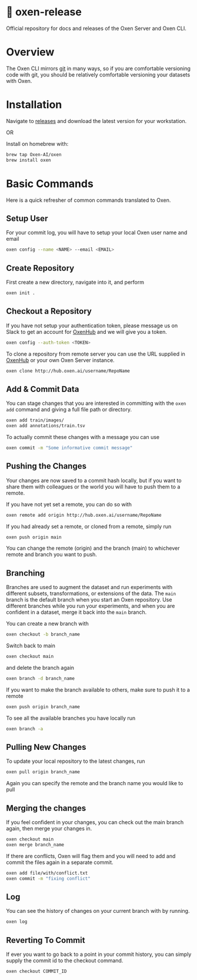 # 🐂 oxen-release
Official repository for docs and releases of the Oxen Server and Oxen CLI.

# Overview

The Oxen CLI mirrors [git](https://git-scm.com/) in many ways, so if you are comfortable versioning code with git, you should be relatively comfortable versioning your datasets with Oxen.

# Installation

Navigate to [releases](https://github.com/Oxen-AI/oxen-release/releases) and download the latest version for your workstation.

OR

Install on homebrew with:

```bash
brew tap Oxen-AI/oxen
brew install oxen
```

# Basic Commands

Here is a quick refresher of common commands translated to Oxen.

## Setup User

For your commit log, you will have to setup your local Oxen user name and email

```bash
oxen config --name <NAME> --email <EMAIL>
```

## Create Repository

First create a new directory, navigate into it, and perform

```bash
oxen init .
```

## Checkout a Repository

If you have not setup your authentication token, please message us on Slack to get an account for [OxenHub](http://hub.oxen.ai) and we will give you a token.

```bash
oxen config --auth-token <TOKEN>
```

To clone a repository from remote server you can use the URL supplied in [OxenHub](http://hub.oxen.ai) or your own Oxen Server instance.

```bash
oxen clone http://hub.oxen.ai/username/RepoName
```

## Add & Commit Data

You can stage changes that you are interested in committing with the `oxen add` command and giving a full file path or directory.

```bash
oxen add train/images/
oxen add annotations/train.tsv
```

To actually commit these changes with a message you can use

```bash
oxen commit -m "Some informative commit message"
```

## Pushing the Changes

Your changes are now saved to a commit hash locally, but if you want to share them with colleagues or the world you will have to push them to a remote.

If you have not yet set a remote, you can do so with

```bash
oxen remote add origin http://hub.oxen.ai/username/RepoName
```

If you had already set a remote, or cloned from a remote, simply run

```bash
oxen push origin main
```

You can change the remote (origin) and the branch (main) to whichever remote and branch you want to push.

## Branching

Branches are used to augment the dataset and run experiments with different subsets, transformations, or extensions of the data. The `main` branch is the default branch when you start an Oxen repository. Use different branches while you run your experiments, and when you are confident in a dataset, merge it back into the `main` branch.

You can create a new branch with

```bash
oxen checkout -b branch_name
```

Switch back to main

```bash
oxen checkout main
```

and delete the branch again

```bash
oxen branch -d branch_name
```

If you want to make the branch available to others, make sure to push it to a remote

```bash
oxen push origin branch_name
```

To see all the available branches you have locally run

```bash
oxen branch -a
```

## Pulling New Changes

To update your local repository to the latest changes, run

```bash
oxen pull origin branch_name
```

Again you can specify the remote and the branch name you would like to pull

## Merging the changes

If you feel confident in your changes, you can check out the main branch again, then merge your changes in.

```bash
oxen checkout main
oxen merge branch_name
```

If there are conflicts, Oxen will flag them and you will need to add and commit the files again in a separate commit.

```bash
oxen add file/with/conflict.txt
oxen commit -m "fixing conflict"
```

## Log

You can see the history of changes on your current branch with by running.

```bash
oxen log
```

## Reverting To Commit

If ever you want to go back to a point in your commit history, you can simply supply the commit id to the checkout command.

```bash
oxen checkout COMMIT_ID
```
